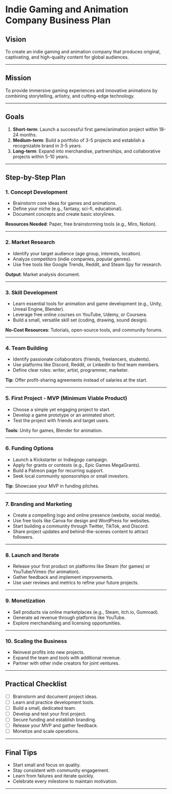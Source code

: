 # Indie Gaming and Animation Company Business Plan

## Vision
To create an indie gaming and animation company that produces original, captivating, and high-quality content for global audiences.

---

## Mission
To provide immersive gaming experiences and innovative animations by combining storytelling, artistry, and cutting-edge technology.

---

## Goals
1. **Short-term**: Launch a successful first game/animation project within 18-24 months.
2. **Medium-term**: Build a portfolio of 3-5 projects and establish a recognizable brand in 3-5 years.
3. **Long-term**: Expand into merchandise, partnerships, and collaborative projects within 5-10 years.

---

## Step-by-Step Plan

### 1. **Concept Development**
   - Brainstorm core ideas for games and animations.
   - Define your niche (e.g., fantasy, sci-fi, educational).
   - Document concepts and create basic storylines.

**Resources Needed**: Paper, free brainstorming tools (e.g., Miro, Notion).

---

### 2. **Market Research**
   - Identify your target audience (age group, interests, location).
   - Analyze competitors (indie companies, popular genres).
   - Use free tools like Google Trends, Reddit, and Steam Spy for research.

**Output**: Market analysis document.

---

### 3. **Skill Development**
   - Learn essential tools for animation and game development (e.g., Unity, Unreal Engine, Blender).
   - Leverage free online courses on YouTube, Udemy, or Coursera.
   - Build a small, versatile skill set (coding, drawing, sound design).

**No-Cost Resources**: Tutorials, open-source tools, and community forums.

---

### 4. **Team Building**
   - Identify passionate collaborators (friends, freelancers, students).
   - Use platforms like Discord, Reddit, or LinkedIn to find team members.
   - Define clear roles: writer, artist, programmer, marketer.

**Tip**: Offer profit-sharing agreements instead of salaries at the start.

---

### 5. **First Project - MVP (Minimum Viable Product)**
   - Choose a simple yet engaging project to start.
   - Develop a game prototype or an animated short.
   - Test the project with friends and target users.

**Tools**: Unity for games, Blender for animation.

---

### 6. **Funding Options**
   - Launch a Kickstarter or Indiegogo campaign.
   - Apply for grants or contests (e.g., Epic Games MegaGrants).
   - Build a Patreon page for recurring support.
   - Seek local community sponsorships or small investors.

**Tip**: Showcase your MVP in funding pitches.

---

### 7. **Branding and Marketing**
   - Create a compelling logo and online presence (website, social media).
   - Use free tools like Canva for design and WordPress for websites.
   - Start building a community through Twitter, TikTok, and Discord.
   - Share project updates and behind-the-scenes content to attract followers.

---

### 8. **Launch and Iterate**
   - Release your first product on platforms like Steam (for games) or YouTube/Vimeo (for animation).
   - Gather feedback and implement improvements.
   - Use user reviews and metrics to refine your future projects.

---

### 9. **Monetization**
   - Sell products via online marketplaces (e.g., Steam, itch.io, Gumroad).
   - Generate ad revenue through platforms like YouTube.
   - Explore merchandising and licensing opportunities.

---

### 10. **Scaling the Business**
   - Reinvest profits into new projects.
   - Expand the team and tools with additional revenue.
   - Partner with other indie creators for joint ventures.

---

## Practical Checklist
- [ ] Brainstorm and document project ideas.
- [ ] Learn and practice development tools.
- [ ] Build a small, dedicated team.
- [ ] Develop and test your first project.
- [ ] Secure funding and establish branding.
- [ ] Release your MVP and gather feedback.
- [ ] Monetize and scale operations.

---

## Final Tips
- Start small and focus on quality.
- Stay consistent with community engagement.
- Learn from failures and iterate quickly.
- Celebrate every milestone to maintain motivation.

---

